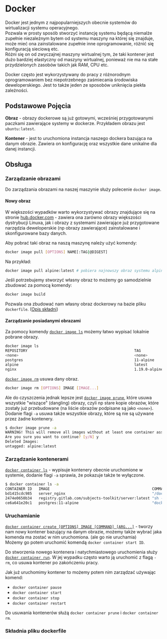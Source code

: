 # Docker

Docker jest jednym z najpopularniejszych obecnie systemów do wirtualizacji systemu operacyjnego.  
Pozwala w prosty sposób stworzyć instancję systemu będącą niemalże zupełnie niezależnym bytem od systemu maszyny na której się znajduje, może mieć ona zainstalowane zupełnie inne oprogramowanie, różnić się konfiguracją sieciową etc.  
Różni się on od zwyczajnej maszyny wirtualnej tym, że taki kontener jest dużo bardziej elastyczny od maszyny wirtualnej, ponieważ nie ma na stałe przydzielonych zasobów takich jak RAM, CPU etc.

Docker często jest wykorzystywany do pracy z różnorodnym oprogramowaniem bez niepotrzebnego zaśmiecania środowiska deweloperskiego. Jest to także jeden ze sposobów uniknięcia piekła zależności.  

## Podstawowe Pojęcia

**Obraz** - obrazy dockerowe są już gotowymi, wcześniej przygotowanymi paczkami zawierające systemy w dockerze. Przykładem obrazu jest `ubuntu:latest`.

**Kontener** - jest to uruchomiona instancja naszego dockera bazująca na danym obrazie. Zawiera on konfigurację oraz wszystkie dane unikalne dla danej instancji.

## Obsługa

### Zarządzanie obrazami

Do zarządzania obrazami na naszej maszynie służy polecenie `docker image`.  

#### Nowy obraz

W większości wypadków warto wykorzystywać obrazy znajdujące się na stronie [hub.docker.com](https://hub.docker.com/) - zawiera ona zarówno obrazy większości dystrybucji Linuxa, jak i obrazy z systemami zawierające już przygotowane narzędzia deweloperskie (np obrazy zawierające) zainstalowane i skonfigurowane bazy danych.

Aby pobrać taki obraz na naszą maszynę należy użyć komendy:

```bash
docker image pull [OPTIONS] NAME[:TAG|@DIGEST]
```

Na przykład:

```bash
docker image pull alpine:latest # pobiera najnowszy obraz systemu alpine
```

Jeśli potrzebujemy stworzyć własny obraz to możemy go samodzielnie zbudować za pomocą komendy:

```bash
docker image build
```

Pozwala ona zbudować nam własny obraz dockerowy na bazie pliku `dockerfile`. ([Opis składni](#składnia-pliku-dockerfile))

#### Zarządzanie posiadanymi obrazami

Za pomocy komendy [`docker image ls`](https://docs.docker.com/engine/reference/commandline/image_ls/) możemy łatwo wypisać lokalnie pobrane obrazy.

```bash
docker image ls
REPOSITORY                                                TAG             IMAGE ID       CREATED         SIZE
<none>                                                    <none>          93c4e800ab68   2 weeks ago     677MB
postgres                                                  11-alpine       ec1e25ef56d1   5 weeks ago     156MB
alpine                                                    latest          6dbb9cc54074   5 weeks ago     5.61MB
nginx                                                     1.19.0-alpine   7d0cdcc60a96   11 months ago   21.3MB
```

[`docker image rm`](https://docs.docker.com/engine/reference/commandline/image_rm/) usuwa dany obraz.

```bash
docker image rm [OPTIONS] IMAGE [IMAGE...]
```

Ale do czyszczenia jednak lepsze jest [`docker image prune`](https://docs.docker.com/engine/reference/commandline/image_prune/), które usuwa wszystkie "wiszące" (dangling) obrazy, czyli np stare kopie obrazów, które zostały już przebudowane (na liście obrazów podpisane są jako `<none>`).  
Dodanie flagi `-a` usuwa także wszystkie obrazy, które są nie są używane przez żadne kontenery.

```bash
$ docker image prune -a
WARNING! This will remove all images without at least one container associated to them.
Are you sure you want to continue? [y/N] y
Deleted Images:
untagged: alpine:latest
```

### Zarządzanie kontenerami

[`docker container ls`](https://docs.docker.com/engine/reference/commandline/container_ls/) - wypisuje kontenery obecnie uruchomione w systemie, dodanie flagi `-a` sprawia, że pokazuje także te wyłączone.

```bash
$ docker container ls -a
CONTAINER ID   IMAGE                                              COMMAND                CREATED       STATUS                 PORTS  NAMES
bd1415cdc985   server_nginx                                       "/docker-entrypoint.…" 25 hours ago  Exited (0) 24 hours ago       server_nginx_1
2474e0650b34   registry.gitlab.com/subjects-toolkit/server:latest "sh -c 'python manag…" 25 hours ago  Exited (0) 25 hours ago       server_web_1
ce6a641e20c1   postgres:11-alpine                                 "docker-entrypoint.s…" 2 weeks ago   Exited (0) 21 hours ago       server_db_1
```



### Uruchamianie

[`docker container create [OPTIONS] IMAGE [COMMAND] [ARG...]`](https://docs.docker.com/engine/reference/commandline/container_create/) - tworzy nam nowy kontener bazujący na danym obrazie, możemy także wybrać jaka komenda ma zostać w nim uruchomiona. (ale go nie uruchamia)  
Możemy go potem uruchomić komendą `docker container start ID`.

Do stworzenia nowego kontenera i natychmiastowego uruchomienia służy [`docker container run`](https://docs.docker.com/engine/reference/commandline/container_run/). W jej wypadku często warto ją uruchomić z flagą `-rm`, co usuwa kontener po zakończeniu pracy.

Jak już uruchomimy kontener to możemy potem nim zarządzać używając komend:

- `docker container pause`
- `docker container start`
- `docker container stop`
- `docker container restart`

Do usuwania kontenerów służą `docker container prune` i `docker container rm`.


### Składnia pliku dockerfile

